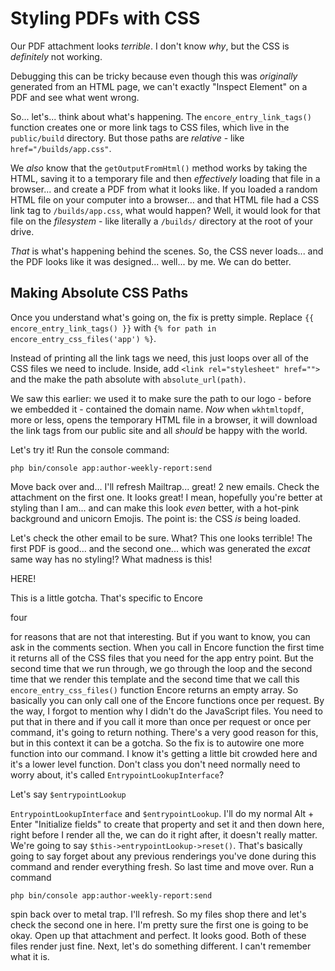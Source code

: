 # Styling PDFs with CSS

Our PDF attachment looks *terrible*. I don't know *why*, but the CSS is *definitely*
not working.

Debugging this can be tricky because even though this was *originally* generated
from an HTML page, we can't exactly "Inspect Element" on a PDF and see what went
wrong.

So... let's... think about what's happening. The `encore_entry_link_tags()`
function creates one or more link tags to CSS files, which live in the `public/build`
directory. But those paths are *relative* - like `href="/builds/app.css"`.

We *also* know that the `getOutputFromHtml()` method works by taking the HTML,
saving it to a temporary file and then *effectively* loading that file in a browser...
and create a PDF from what it looks like. If you loaded a random HTML file on
your computer into a browser... and that HTML file had a CSS link tag to
`/builds/app.css`, what would happen? Well, it would look for that file on
the *filesystem* - like literally a `/builds/` directory at the root of your drive.

*That* is what's happening behind the scenes. So, the CSS never loads... and the
PDF looks like it was designed... well... by me. We can do better.

## Making Absolute CSS Paths

Once you understand what's going on, the fix is pretty simple. Replace
`{{ encore_entry_link_tags() }}` with
`{% for path in encore_entry_css_files('app') %}`.

Instead of printing all the link tags we need, this just loops over all of the
CSS files we need to include. Inside, add `<link rel="stylesheet" href="">` and
the make the path absolute with `absolute_url(path)`.

We saw this earlier: we used it to make sure the path to our logo - before we
embedded it - contained the domain name. *Now* when `wkhtmltopdf`, more or less,
opens the temporary HTML file in a browser, it will download the link tags from
our public site and all *should* be happy with the world.

Let's try it! Run the console command:

```terminal-silent
php bin/console app:author-weekly-report:send
```

Move back over and... I'll refresh Mailtrap... great! 2 new emails. Check the
attachment on the first one. It looks great! I mean, hopefully you're better at
styling than I am... and can make this look *even* better, with a hot-pink background
and unicorn Emojis. The point is: the CSS *is* being loaded.

Let's check the other email to be sure. What? This one looks terrible! The first
PDF is good... and the second one... which was generated the *excat* same way
has no styling!? What madness is this!

HERE!

This is a little gotcha. That's specific to
Encore

four

for reasons that are not that interesting. But if you want to know, you can ask in
the comments section. When you call in Encore function the first time it returns all
of the CSS files that you need for the app entry point. But the second time that we
run through, we go through the loop and the second time that we render this template
and the second time that we call this `encore_entry_css_files()` function Encore returns
an empty array. So basically you can only call one of the Encore functions once per
request. By the way, I forgot to mention why I didn't do the JavaScript files. You
need to put that in there and if you call it more than once per request or once per
command, it's going to return nothing. There's a very good reason for this, but in
this context it can be a gotcha. So the fix is to autowire one more function into
our command. I know it's getting a little bit crowded here and it's a lower level
function. Don't class you don't need normally need to worry about, it's called
`EntrypointLookupInterface`?

Let's say `$entrypointLookup`

`EntrypointLookupInterface` and `$entrypointLookup`. I'll do my normal Alt + Enter
"Initialize fields" to create that property and set it and then down here, right before
I render all the, we can do it right after, it doesn't really matter. We're going to
say `$this->entrypointLookup->reset()`. That's basically going to say
forget about any previous renderings you've done during this command and render
everything fresh. So last time and move over. Run a command

```terminal-silent
php bin/console app:author-weekly-report:send
```

spin back over to metal
trap. I'll refresh. So my files shop there and let's check the second one in here.
I'm pretty sure the first one is going to be okay. Open up that attachment and
perfect. It looks good. Both of these files render just fine. Next, let's do
something different. I can't remember what it is.
